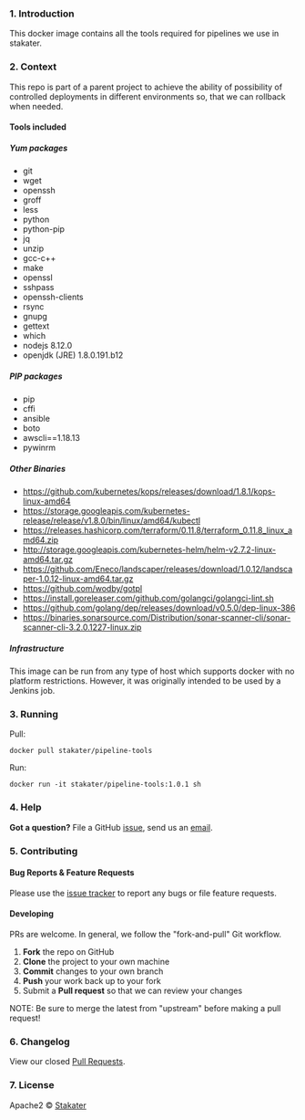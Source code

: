 ### 1. Introduction
This docker image contains all the tools required for pipelines we use in stakater.

### 2. Context
This repo is part of a parent project to achieve the ability of possibility of controlled deployments in different environments so, that we can rollback when needed.

#### Tools included

##### Yum packages
* git
* wget
* openssh
* groff
* less
* python
* python-pip
* jq
* unzip
* gcc-c++
* make
* openssl
* sshpass
* openssh-clients
* rsync
* gnupg
* gettext
* which
* nodejs 8.12.0
* openjdk (JRE) 1.8.0.191.b12

##### PIP packages

* pip
* cffi
* ansible
* boto
* awscli==1.18.13
* pywinrm

##### Other Binaries

* https://github.com/kubernetes/kops/releases/download/1.8.1/kops-linux-amd64
* https://storage.googleapis.com/kubernetes-release/release/v1.8.0/bin/linux/amd64/kubectl
* https://releases.hashicorp.com/terraform/0.11.8/terraform_0.11.8_linux_amd64.zip
* http://storage.googleapis.com/kubernetes-helm/helm-v2.7.2-linux-amd64.tar.gz
* https://github.com/Eneco/landscaper/releases/download/1.0.12/landscaper-1.0.12-linux-amd64.tar.gz
* https://github.com/wodby/gotpl
* https://install.goreleaser.com/github.com/golangci/golangci-lint.sh
* https://github.com/golang/dep/releases/download/v0.5.0/dep-linux-386
* https://binaries.sonarsource.com/Distribution/sonar-scanner-cli/sonar-scanner-cli-3.2.0.1227-linux.zip

##### Infrastructure

This image can be run from any type of host which supports docker with no platform restrictions. However, it was originally intended to be used by a Jenkins job.

### 3. Running 

Pull:

`docker pull stakater/pipeline-tools`

Run:

`docker run -it stakater/pipeline-tools:1.0.1 sh`

### 4. Help 

**Got a question?** 
File a GitHub [issue](https://github.com/stakater/dockerfile-fluentd-kubernetes/issues), send us an [email](stakater@gmail.com).

### 5. Contributing 


#### Bug Reports & Feature Requests

Please use the [issue tracker](https://github.com/stakater/dockerfile-fluentd-kubernetes/issues) to report any bugs or file feature requests.

#### Developing

PRs are welcome. In general, we follow the "fork-and-pull" Git workflow.

 1. **Fork** the repo on GitHub
 2. **Clone** the project to your own machine
 3. **Commit** changes to your own branch
 4. **Push** your work back up to your fork
 5. Submit a **Pull request** so that we can review your changes

NOTE: Be sure to merge the latest from "upstream" before making a pull request!

### 6. Changelog 

View our closed [Pull Requests](https://github.com/stakater/dockerfile-fluentd-kubernetes/pulls?q=is%3Apr+is%3Aclosed).

### 7. License 

Apache2 © [Stakater](https://stakater.com)
